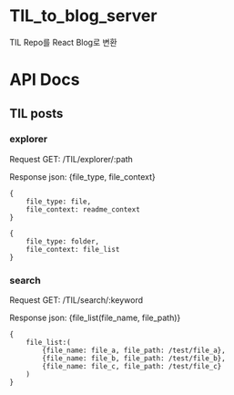 # TIL_to_blog_server
TIL Repo를 React Blog로 변환


# API Docs

## TIL posts

### explorer

Request GET: /TIL/explorer/:path

Response json: {file_type, file_context}

```
{
    file_type: file,
    file_context: readme_context
}

{
    file_type: folder,
    file_context: file_list
}
```

### search

Request GET: /TIL/search/:keyword

Response json: {file_list(file_name, file_path)}

```
{
    file_list:(
        {file_name: file_a, file_path: /test/file_a},
        {file_name: file_b, file_path: /test/file_b},
        {file_name: file_c, file_path: /test/file_c}
    )
}
```